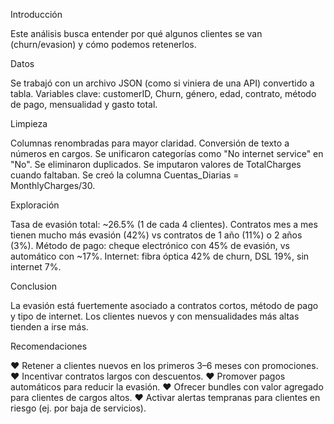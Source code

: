 Introducción

Este análisis busca entender por qué algunos clientes se van (churn/evasion) y cómo podemos retenerlos.

Datos

Se trabajó con un archivo JSON (como si viniera de una API) convertido a tabla. Variables clave: customerID, Churn, género, edad, contrato, método de pago, mensualidad y gasto total.

Limpieza

Columnas renombradas para mayor claridad.
Conversión de texto a números en cargos.
Se unificaron categorías como "No internet service" en "No".
Se eliminaron duplicados.
Se imputaron valores de TotalCharges cuando faltaban.
Se creó la columna Cuentas_Diarias = MonthlyCharges/30.

Exploración

Tasa de evasión total: ~26.5% (1 de cada 4 clientes).
Contratos mes a mes tienen mucho más evasión (42%) vs contratos de 1 año (11%) o 2 años (3%).
Método de pago: cheque electrónico con 45% de evasión, vs automático con ~17%.
Internet: fibra óptica 42% de churn, DSL 19%, sin internet 7%.

Conclusion

La evasión está fuertemente asociado a contratos cortos, método de pago y tipo de internet. Los clientes nuevos y con mensualidades más altas tienden a irse más.

Recomendaciones

♥ Retener a clientes nuevos en los primeros 3–6 meses con promociones.
♥ Incentivar contratos largos con descuentos.
♥ Promover pagos automáticos para reducir la evasión.
♥ Ofrecer bundles con valor agregado para clientes de cargos altos.
♥ Activar alertas tempranas para clientes en riesgo (ej. por baja de servicios).


